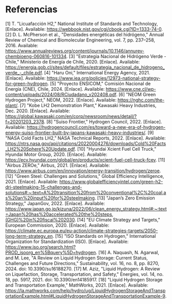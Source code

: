 # Referencias
[1] T. "Licuafacción H2," National Institute of Standards and Technology, [Enlace]. Available: https://webbook.nist.gov/cgi/cbook.cgi?ID=1333-74-0.
[2] D. L. McPherson et al., "Densidades energéticas del hidrógeno," Annual Review of Chemical and Biomolecular Engineering, vol. 7, pp. 237–258, 2016. Available: https://www.annualreviews.org/content/journals/10.1146/annurev-chembioeng-060816-101334.
[3] "Estrategia Nacional de Hidrógeno Verde - Chile," Ministerio de Energía de Chile, 2020. [Enlace]. Available: https://energia.gob.cl/sites/default/files/estrategia_nacional_de_hidrogeno_verde_-_chile.pdf.
[4] "Haru Oni," International Energy Agency, 2021. [Enlace]. Available: https://www.iea.org/policies/12973-national-strategy-for-green-hydrogen.
[5] "Proyecto ENSICOM," Comisión Nacional de Energía (CNE), Chile, 2024. [Enlace]. Available: https://www.cne.cl/wp-content/uploads/2024/08/RCiudadano_v202408.pdf.
[6] "NEOM Green Hydrogen Project," NEOM, 2022. [Enlace]. Available: https://nghc.com/the-plant/.
[7] "Kobe LH2 Demonstration Plant," Kawasaki Heavy Industries, Dec. 2020. [Enlace]. Available: https://global.kawasaki.com/en/corp/newsroom/news/detail/?f=20201203_2378.
[8] "Suiso Frontier," Hydrogen Council, 2022. [Enlace]. Available: https://hydrogencouncil.com/es/toward-a-new-era-of-hydrogen-energy-suiso-frontier-built-by-japans-kawasaki-heavy-industries/.
[9] "NASA Cold Facts LH2," NASA Technical Reports, 2022. [Enlace]. Available: https://ntrs.nasa.gov/api/citations/20220004276/downloads/Cold%20Facts_LH2%20Sphere%20Update.pdf.
[10] "Hyundai Xcient Fuel Cell Truck," Hyundai Motor Group, 2020. [Enlace]. Available: https://ecv.hyundai.com/global/en/products/xcient-fuel-cell-truck-fcev.
[11] "Airbus ZEROe," Airbus, 2021. [Enlace]. Available: https://www.airbus.com/en/innovation/energy-transition/hydrogen/zeroe.
[12] "Green Steel: Challenges and Solutions," Global Efficiency Intelligence, 2021. [Enlace]. Available: https://www.globalefficiencyintel.com/green-h2-dri-steelmaking-15-challenges-and-solutions#:~:text=A%20transition%20from%20conventional%2C%20coal,as%20an%20input%20for%20steelmaking.
[13] "Japan’s Zero Emission Strategy," JapanGov, 2022. [Enlace]. Available: https://www.japan.go.jp/kizuna/2022/06/clean_energy_strategy.html#:~:text=Japan%20has%20accelerated%20the%20steps,(GHG)%20in%20fiscal%202030.
[14] "EU Climate Strategy and Targets," European Commission, 2020. [Enlace]. Available: https://climate.ec.europa.eu/eu-action/climate-strategies-targets/2050-long-term-strategy_en.
[15] "ISO Standards on Hydrogen," International Organization for Standardization (ISO). [Enlace]. Available: https://www.iso.org/search.html?PROD_isoorg_en%5Bquery%5D=hydrogen.
[16] A. Naquash, N. Agarwal, and M. Lee, "A Review on Liquid Hydrogen Storage: Current Status, Challenges and Future Directions," Sustainability, vol. 16, no. 8, pp. 8270, 2024. doi: 10.3390/su16188270.
[17] M. Aziz, "Liquid Hydrogen: A Review on Liquefaction, Storage, Transportation, and Safety," Energies, vol. 14, no. 18, pp. 5917, 2021. doi: 10.3390/en14185917.
[18] "Liquid Hydrogen Storage and Transportation Example," MathWorks, 2021. [Enlace]. Available: https://la.mathworks.com/help/hydro/ug/LiquidHydrogenStorageAndTransportationExample.html#LiquidHydrogenStorageAndTransportationExample-9.
